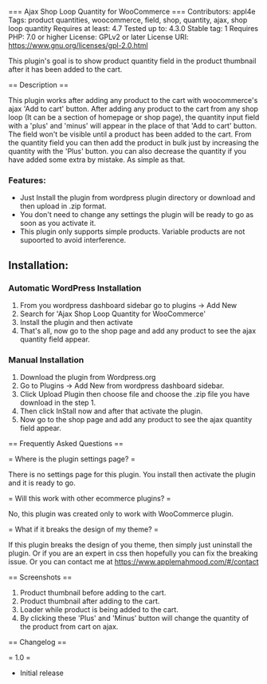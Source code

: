 === Ajax Shop Loop Quantity for WooCommerce === Contributors: appl4e Tags: product quantities, woocommerce, field, shop, quantity, ajax, shop loop quantity Requires at least: 4.7 Tested up to: 4.3.0 Stable tag: 1 Requires PHP: 7.0 or higher License: GPLv2 or later License URI: https://www.gnu.org/licenses/gpl-2.0.html

This plugin's goal is to show product quantity field in the product thumbnail after it has been added to the cart.

== Description ==

This plugin works after adding any product to the cart with woocommerce's ajax 'Add to cart' button. After adding any product to the cart from any shop loop (It can be a section of homepage or shop page), the quantity input field with a 'plus' and 'minus' will appear in the place of that 'Add to cart' button. The field won't be visible until a product has been added to the cart. From the quantity field you can then add the product in bulk just by increasing the quantity with the 'Plus' button. you can also decrease the quantity if you have added some extra by mistake. As simple as that.

### Features:

- Just Install the plugin from wordpress plugin directory or download and then upload in .zip format.
- You don't need to change any settings the plugin will be ready to go as soon as you activate it.
- This plugin only supports simple products. Variable products are not supoorted to avoid interference.

## Installation:

### Automatic WordPress Installation

1. From you wordpress dashboard sidebar go to plugins -> Add New
2. Search for 'Ajax Shop Loop Quantity for WooCommerce'
3. Install the plugin and then activate
4. That's all, now go to the shop page and add any product to see the ajax quantity field appear.

### Manual Installation

1. Download the plugin from Wordpress.org
2. Go to Plugins -> Add New from wordpress dashboard sidebar.
3. Click Upload Plugin then choose file and choose the .zip file you have download in the step 1.
4. Then click InStall now and after that activate the plugin.
5. Now go to the shop page and add any product to see the ajax quantity field appear.

== Frequently Asked Questions ==

= Where is the plugin settings page? =

There is no settings page for this plugin. You install then activate the plugin and it is ready to go.

= Will this work with other ecommerce plugins? =

No, this plugin was created only to work with WooCommerce plugin.

= What if it breaks the design of my theme? =

If this plugin breaks the design of you theme, then simply just uninstall the plugin. Or if you are an expert in css then hopefully you can fix the breaking issue. Or you can contact me at https://www.applemahmood.com/#/contact

== Screenshots ==

1. Product thumbnail before adding to the cart.
2. Product thumbnail after adding to the cart.
3. Loader while product is being added to the cart.
4. By clicking these 'Plus' and 'Minus' button will change the quantity of the product from cart on ajax.

== Changelog ==

= 1.0 =

- Initial release
